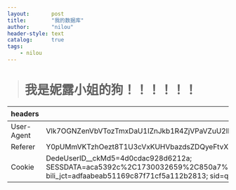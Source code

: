 ```yaml
---
layout:       post
title:        "我的数据库"
author:       "nilou"
header-style: text
catalog:      true
tags:
    - nilou
---
```


> # 我是妮露小姐的狗！！！！！！
<!--
User-Agent:Mozilla/5.0 (Windows NT 10.0; Win64; x64) AppleWebKit/537.36 (KHTML, like Gecko) Chrome/124.0.0.0 Safari/537.36 Edg/124.0.0.0
Referer:https://s1.hdslb.com/bfs/static/jinkela/long/font/medium.css
Cookie:DedeUserID=1467171633; DedeUserID__ckMd5=4d0cdac928d6212a; SESSDATA=aca5392c%2C1730032659%2C850a7%2A41CjCQMNgPxgTeRXp0gIUmK_B6m2RzgaYWqdx_ZkkXmz5udvlUrSi7jwvozQ9_epnvyr8SVjRXZFRRSlgzQ2ZTcDhkcmxQMnlYc240WElHbEhKQ3BvRHNGcGprWEkwTy1CN0RYMl9wWV9IRnlwel9kT1FaNWVmNnF6anJMRTVscVAyVkxlZjNmODJnIIEC; bili_jct=adfaabeab51169c87f71cf5a112b2813; sid=qlzc8j32
-->
| headers    | 内容 |
|------------| --- |
| User-Agent | Vlk7OGNZenVbVTozTmxDaU1IZnJkb1R4ZjVPaVZuU2lPVkN3T0Z1aVg0bndQbFM5S0ppNFBFbWlTWkR5ZElYWlxZTE5jWlN4UFZPNU5sTzRLRWpOVUhUUFZFeWlkSW50XFVESlxZUHRke21pUzRqe2Q0M25OfEd7UEU2eU5sQ3dPRURWW1lcamVvbXhQVk81TmxPNEtHWG1cezp6T2xTd09FNnlObEM/ |
| Referer    | Y0pUMmVKTzhOezt8T1U3cVxKUHVbazdsZDQyeFtvXHxONVAyW1pUclt7O3NjWTd0XFl6ak40enhkb2V4XG87d2ZFO3ZcWVRyZlkyd1s1UHw= |
| Cookie     | DedeUserID__ckMd5=4d0cdac928d6212a; SESSDATA=aca5392c%2C1730032659%2C850a7%2A41CjCQMNgPxgTeRXp0gIUmK_B6m2RzgaYWqdx_ZkkXmz5udvlUrSi7jwvozQ9_epnvyr8SVjRXZFRRSlgzQ2ZTcDhkcmxQMnlYc240WElHbEhKQ3BvRHNGcGprWEkwTy1CN0RYMl9wWV9IRnlwel9kT1FaNWVmNnF6anJMRTVscVAyVkxlZjNmODJnIIEC; bili_jct=adfaabeab51169c87f71cf5a112b2813; sid=qlzc8j32 |
